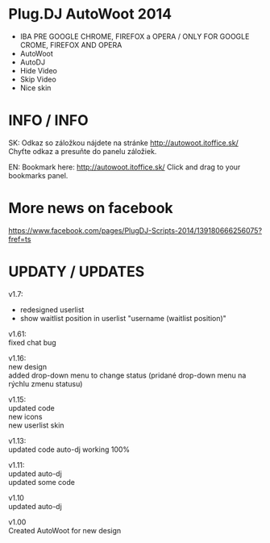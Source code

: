 Plug.DJ AutoWoot 2014
=====================

* IBA PRE GOOGLE CHROME, FIREFOX a OPERA / ONLY FOR GOOGLE CROME, FIREFOX AND OPERA
* AutoWoot
* AutoDJ
* Hide Video
* Skip Video
* Nice skin

INFO / INFO
=====================

SK:
Odkaz so záložkou nájdete na stránke http://autowoot.itoffice.sk/
Chyťte odkaz a presuňte do panelu záložiek. 


EN:
Bookmark here: http://autowoot.itoffice.sk/
Click and drag to your bookmarks panel.


More news on facebook
=====================
https://www.facebook.com/pages/PlugDJ-Scripts-2014/139180666256075?fref=ts


UPDATY / UPDATES
=====================
v1.7:<br>
+ redesigned userlist
+ show waitlist position in userlist "username (waitlist position)"

v1.61:<br>
fixed chat bug

v1.16:<br>
new design<br>
added drop-down menu to change status (pridané drop-down menu na rýchlu zmenu statusu)

v1.15:<br>
updated code<br>
new icons<br>
new userlist skin

v1.13:<br>
updated code
auto-dj working 100%

v1.11:<br>
updated auto-dj<br>
updated some code

v1.10<br>
updated auto-dj

v1.00<br>
Created AutoWoot for new design
